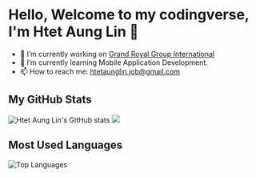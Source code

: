 # Hello, Welcome to my codingverse, I'm Htet Aung Lin 👋

- 🔭 I’m currently working on [Grand Royal Group International](https://www.grandroyal-group.com)
- 🌱 I’m currently learning Mobile Application Development.
- 📫 How to reach me: [htetaunglin.job@gmail.com](mailto:htetaunglin.job@gmail.com)

## My GitHub Stats
![Htet Aung Lin's GitHub stats](https://github-readme-stats.vercel.app/api?username=htetaunglin&show_icons=true&theme=radical)
![ ](https://github-readme-streak-stats.herokuapp.com/?user=htetaunglin&theme=dracula&hide_border=false)

## Most Used Languages
![Top Languages](https://github-readme-stats.vercel.app/api/top-langs/?username=htetaunglin&layout=compact&theme=radical&include_all_commits=true)




